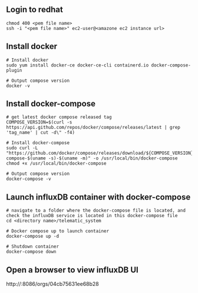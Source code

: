 ## Login to redhat
```
chmod 400 <pem file name>
ssh -i "<pem file name>" ec2-user@<amazone ec2 instance url>
```

## Install docker
```
# Install docker
sudo yum install docker-ce docker-ce-cli containerd.io docker-compose-plugin

# Output compose version
docker -v
```

## Install docker-compose 
```
# get latest docker compose released tag
COMPOSE_VERSION=$(curl -s https://api.github.com/repos/docker/compose/releases/latest | grep 'tag_name' | cut -d\" -f4)

# Install docker-compose
sudo curl -L "https://github.com/docker/compose/releases/download/${COMPOSE_VERSION}/docker-compose-$(uname -s)-$(uname -m)" -o /usr/local/bin/docker-compose
chmod +x /usr/local/bin/docker-compose

# Output compose version
docker-compose -v

```

## Launch influxDB container with docker-compose
```
# navigate to a folder where the docker-compose file is located, and check the influxDB service is located in this docker-compose file
cd <directory name>/telematic_system

# Docker compose up to launch container
docker-compose up -d

# Shutdown container
docker-compose down
```

## Open a browser to view influxDB UI
http://<amazone ec2 instance url>:8086/orgs/04cb75631ee68b28